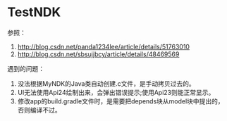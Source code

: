 # TestNDK
参照：  
1. http://blog.csdn.net/panda1234lee/article/details/51763010  
2. http://blog.csdn.net/sbsujjbcy/article/details/48469569  


遇到的问题：  
1. 没法根据MyNDK的Java类自动创建.c文件，是手动拷贝过去的。  
2. UI无法使用Api24绘制出来，会弹出错误提示;使用Api23则能正常显示。  
3. 修改app的build.gradle文件时，是需要把depends块从model块中提出的，否则编译不过。  
